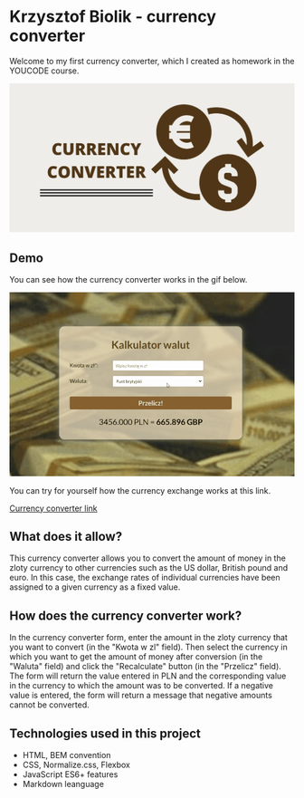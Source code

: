 # Krzysztof Biolik - currency converter

Welcome to my first currency converter, which I created as homework in the YOUCODE course.

![OpenGraphimage](https://github.com/KrzysztofBiolik/Currency-converter/blob/master/images/og.png?raw=true)

## Demo

You can see how the currency converter works in the gif below.

![Gif](https://github.com/KrzysztofBiolik/Currency-converter/blob/master/images/gif_currency-converter.gif?raw=true)

You can try for yourself how the currency exchange works at this link.

[Currency converter link](https://krzysztofbiolik.github.io/Currency-converter/)
## What does it allow?

This currency converter allows you to convert the amount of money in the zloty currency to other currencies such as the US dollar, British pound and euro. In this case, the exchange rates of individual currencies have been assigned to a given currency as a fixed value.
## How does the currency converter work?

In the currency converter form, enter the amount in the zloty currency that you want to convert (in the "Kwota w zl" field). Then select the currency in which you want to get the amount of money after conversion (in the "Waluta" field) and click the "Recalculate" button (in the "Przelicz" field). The form will return the value entered in PLN and the corresponding value in the currency to which the amount was to be converted. If a negative value is entered, the form will return a message that negative amounts cannot be converted.
## Technologies used in this project

- HTML, BEM convention
- CSS, Normalize.css, Flexbox
- JavaScript ES6+ features
- Markdown leanguage
